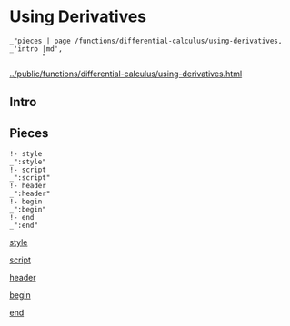 # Using Derivatives

    _"pieces | page /functions/differential-calculus/using-derivatives, _'intro |md',
            "

[../public/functions/differential-calculus/using-derivatives.html](# "save:")


## Intro

## Pieces

    !- style
    _":style"
    !- script
    _":script"
    !- header
    _":header"
    !- begin
    _":begin"
    !- end
    _":end"

[style]() 

[script]()

[header]()

[begin]()

[end]()

